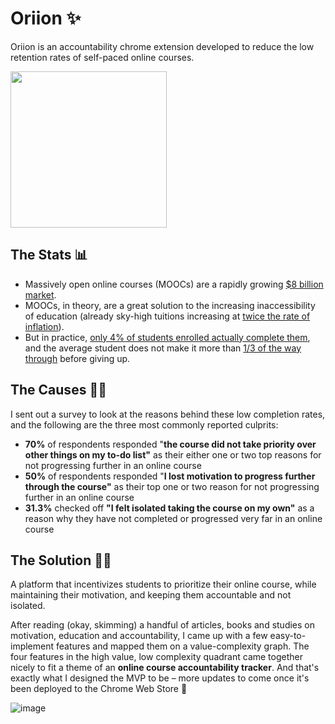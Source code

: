 # Oriion ✨
Oriion is an accountability chrome extension developed to reduce the low retention rates of self-paced online courses.

<img src="https://user-images.githubusercontent.com/71240740/153739991-75b70b26-d36c-416a-8fd2-518703b703fc.png" width="250"/>

## The Stats 📊
- Massively open online courses (MOOCs) are a rapidly growing [$8 billion market](https://www.researchandmarkets.com/reports/5240206/massive-open-online-course-mooc-market-by?utm_source=BW&utm_medium=PressRelease&utm_code=n7p5s4&utm_campaign=1513081+-+%2467.18+Billion+Massive+Open+Online+Course+(MOOC)+Market+-+Global+Forecast+to+2026&utm_exec=chdo54prd).
- MOOCs, in theory, are a great solution to the increasing inaccessibility of education (already sky-high tuitions increasing at [twice the rate of inflation](https://www.forbes.com/sites/zengernews/2020/08/31/college-tuition-is-rising-at-twice-the-inflation-rate-while-students-learn-at-home/?sh=1c9a46ab2f98)).
- But in practice, [only 4% of students enrolled actually complete them](https://www.researchgate.net/publication/330316898_The_MOOC_pivot), and the average student does not make it more than [1/3 of the way through](https://might-could.com/essays/online-classes-dont-work/#:~:text=Udemy%20reports%20that%20the%20average,never%20even%20start%20the%20course!) before giving up.

## The Causes 👨‍💻
I sent out a survey to look at the reasons behind these low completion rates, and the following are the three most commonly reported culprits:
- **70%** of respondents responded "**the course did not take priority over other things on my to-do list"** as their either one or two top reasons for not progressing further in an online course
- **50%** of respondents responded "**I lost motivation to progress further through the course"** as their top one or two reason for not progressing further in an online course
- **31.3%** checked off **"I felt isolated taking the course on my own"** as a reason why they have not completed or progressed very far in an online course

## The Solution 👩‍🚀
A platform that incentivizes students to prioritize their online course, while maintaining their motivation, and keeping them accountable and not isolated.

After reading (okay, skimming) a handful of articles, books and studies on motivation, education and accountability, I came up with a few easy-to-implement features and mapped them on a value-complexity graph. 
The four features in the high value, low complexity quadrant came together nicely to fit a theme of an **online course accountability tracker**. And that's exactly what I designed the MVP to be – more updates to come once it's been deployed to the Chrome Web Store 🚀


![image](https://user-images.githubusercontent.com/71240740/153739576-401c82a2-b18b-4017-b380-8e29670ac97a.png)

